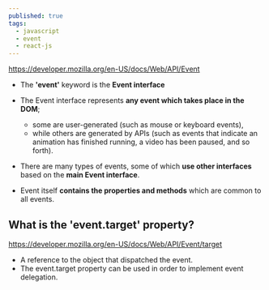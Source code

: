 ```yaml
---
published: true
tags:
  - javascript
  - event
  - react-js
---
```

https://developer.mozilla.org/en-US/docs/Web/API/Event

* The **'event'** keyword is the **Event interface**
* The Event interface represents **any event which takes place in the DOM**; 
	- some are user-generated 
		(such as mouse or keyboard events), 
	- while others are generated by APIs 
		(such as events that indicate an animation has finished running, 
		a video has been paused, and so forth). 

* There are many types of events, some of which **use other interfaces** based on the **main Event interface**. 

* Event itself **contains the properties and methods** which are common to all events.



## What is the 'event.target' property?
https://developer.mozilla.org/en-US/docs/Web/API/Event/target

* A reference to the object that dispatched the event.
* The event.target property can be used in order to implement event delegation.

